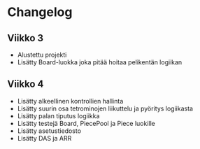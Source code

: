 # Changelog

## Viikko 3

- Alustettu projekti
- Lisätty Board-luokka joka pitää hoitaa pelikentän logiikan

## Viikko 4

- Lisätty alkeellinen kontrollien hallinta
- Lisätty suurin osa tetrominojen liikuttelu ja pyöritys logiikasta
- Lisätty palan tiputus logiikka
- Lisätty testejä Board, PiecePool ja Piece luokille
- Lisätty asetustiedosto
- Lisätty DAS ja ARR